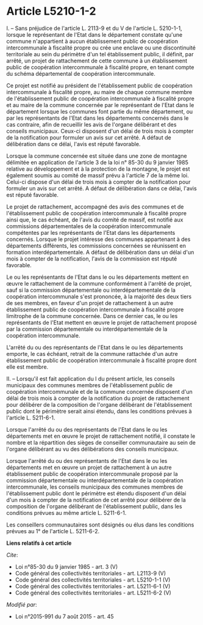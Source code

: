# Article L5210-1-2

I. – Sans préjudice de l'article L. 2113-9 et du V de l'article L. 5210-1-1, lorsque le représentant de l'Etat dans le
département constate qu'une commune n'appartient à aucun établissement public de coopération intercommunale à fiscalité
propre ou crée une enclave ou une discontinuité territoriale au sein du périmètre d'un tel établissement public, il définit,
par arrêté, un projet de rattachement de cette commune à un établissement public de coopération intercommunale à fiscalité
propre, en tenant compte du schéma départemental de coopération intercommunale.

Ce projet est notifié au président de l'établissement public de coopération intercommunale à fiscalité propre, au maire de
chaque commune membre de l'établissement public de coopération intercommunale à fiscalité propre et au maire de la commune
concernée par le représentant de l'Etat dans le département lorsque les communes font partie du même département, ou par les
représentants de l'Etat dans les départements concernés dans le cas contraire, afin de recueillir les avis de l'organe
délibérant et des conseils municipaux. Ceux-ci disposent d'un délai de trois mois à compter de la notification pour formuler
un avis sur cet arrêté. A défaut de délibération dans ce délai, l'avis est réputé favorable.

Lorsque la commune concernée est située dans une zone de montagne délimitée en application de l'article 3 de la loi n° 85-30
du 9 janvier 1985 relative au développement et à la protection de la montagne, le projet est également soumis au comité de
massif prévu à l'article 7 de la même loi. Celui-ci dispose d'un délai de trois mois à compter de la notification pour
formuler un avis sur cet arrêté. A défaut de délibération dans ce délai, l'avis est réputé favorable.

Le projet de rattachement, accompagné des avis des communes et de l'établissement public de coopération intercommunale à
fiscalité propre ainsi que, le cas échéant, de l'avis du comité de massif, est notifié aux commissions départementales de la
coopération intercommunale compétentes par les représentants de l'Etat dans les départements concernés. Lorsque le projet
intéresse des communes appartenant à des départements différents, les commissions concernées se réunissent en formation
interdépartementale. A défaut de délibération dans un délai d'un mois à compter de la notification, l'avis de la commission
est réputé favorable.

Le ou les représentants de l'Etat dans le ou les départements mettent en œuvre le rattachement de la commune conformément à
l'arrêté de projet, sauf si la commission départementale ou interdépartementale de la coopération intercommunale s'est
prononcée, à la majorité des deux tiers de ses membres, en faveur d'un projet de rattachement à un autre établissement public
de coopération intercommunale à fiscalité propre limitrophe de la commune concernée. Dans ce dernier cas, le ou les
représentants de l'Etat mettent en œuvre le projet de rattachement proposé par la commission départementale ou
interdépartementale de la coopération intercommunale.

L'arrêté du ou des représentants de l'Etat dans le ou les départements emporte, le cas échéant, retrait de la commune
rattachée d'un autre établissement public de coopération intercommunale à fiscalité propre dont elle est membre.

II. – Lorsqu'il est fait application du I du présent article, les conseils municipaux des communes membres de l'établissement
public de coopération intercommunale et de la commune concernée disposent d'un délai de trois mois à compter de la
notification du projet de rattachement pour délibérer de la composition de l'organe délibérant de l'établissement public dont
le périmètre serait ainsi étendu, dans les conditions prévues à l'article L. 5211-6-1.

Lorsque l'arrêté du ou des représentants de l'Etat dans le ou les départements met en œuvre le projet de rattachement
notifié, il constate le nombre et la répartition des sièges de conseiller communautaire au sein de l'organe délibérant au vu
des délibérations des conseils municipaux.

Lorsque l'arrêté du ou des représentants de l'Etat dans le ou les départements met en œuvre un projet de rattachement à un
autre établissement public de coopération intercommunale proposé par la commission départementale ou interdépartementale de
la coopération intercommunale, les conseils municipaux des communes membres de l'établissement public dont le périmètre est
étendu disposent d'un délai d'un mois à compter de la notification de cet arrêté pour délibérer de la composition de l'organe
délibérant de l'établissement public, dans les conditions prévues au même article L. 5211-6-1.

Les conseillers communautaires sont désignés ou élus dans les conditions prévues au 1° de l'article L. 5211-6-2.

**Liens relatifs à cet article**

_Cite_:

  - Loi n°85-30 du 9 janvier 1985 - art. 3 (V)
  - Code général des collectivités territoriales - art. L2113-9 (V)
  - Code général des collectivités territoriales - art. L5210-1-1 (V)
  - Code général des collectivités territoriales - art. L5211-6-1 (V)
  - Code général des collectivités territoriales - art. L5211-6-2 (V)

_Modifié par_:

  - Loi n°2015-991 du 7 août 2015 - art. 45
